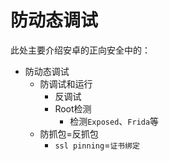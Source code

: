 # 防动态调试

此处主要介绍安卓的正向安全中的：

* 防动态调试
  * 防调试和运行
    * 反调试
    * Root检测
      * 检测`Exposed`、`Frida`等
  * 防抓包=反抓包
    * `ssl pinning`=`证书绑定`
